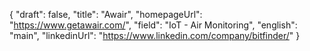 {
    "draft": false,
    "title": "Awair",
    "homepageUrl": "https://www.getawair.com/",
    "field": "IoT - Air Monitoring",
    "english": "main",
    "linkedinUrl": "https://www.linkedin.com/company/bitfinder/"
}